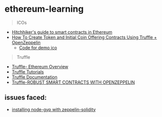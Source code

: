 # ethereum-learning

> ICOs
- [Hitchhiker's guide to smart contracts in Ethereum](https://blog.zeppelin.solutions/the-hitchhikers-guide-to-smart-contracts-in-ethereum-848f08001f05)
- [How To Create Token and Initial Coin Offering Contracts Using Truffle + OpenZeppelin](https://blog.zeppelin.solutions/how-to-create-token-and-initial-coin-offering-contracts-using-truffle-openzeppelin-1b7a5dae99b6)
    - [Code for demo ico](https://github.com/gustavoguimaraes/my-ico) 

> Truffle
- [Truffle- Ethereum Overview](http://truffleframework.com/tutorials/ethereum-overview)
- [Truffle Tutorials](http://truffleframework.com/tutorials/)
- [Truffle Documentation](http://truffleframework.com/docs/)
- [Truffle-ROBUST SMART CONTRACTS WITH OPENZEPPELIN](http://truffleframework.com/tutorials/robust-smart-contracts-with-openzeppelin)

## issues faced:
- [installing node-gyp with zeppelin-solidity](https://github.com/OpenZeppelin/zeppelin-solidity/issues/461) 
